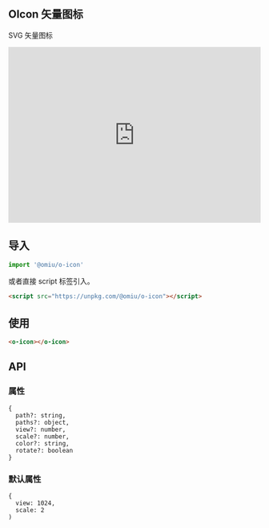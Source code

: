 ## OIcon 矢量图标

SVG 矢量图标

<iframe height="351" style="width: 100%;" scrolling="no" title="OMIU OIcon" src="https://codepen.io/omijs/embed/QWjgapY?height=351&theme-id=default&default-tab=html,result" frameborder="no" allowtransparency="true" allowfullscreen="true" loading="lazy">
  See the Pen <a href='https://codepen.io/omijs/pen/QWjgapY'>OMIU Checkbox</a> by OMI
  (<a href='https://codepen.io/omijs'>@omijs</a>) on <a href='https://codepen.io'>CodePen</a>.
</iframe>

## 导入

```js
import '@omiu/o-icon'
```

或者直接 script 标签引入。


```html
<script src="https://unpkg.com/@omiu/o-icon"></script>
```

## 使用

```html
<o-icon></o-icon>
```


## API

### 属性

```tsx
{
  path?: string,
  paths?: object,
  view?: number,
  scale?: number,
  color?: string,
  rotate?: boolean
}
```

### 默认属性
```tsx
{
  view: 1024,
  scale: 2
)
```

